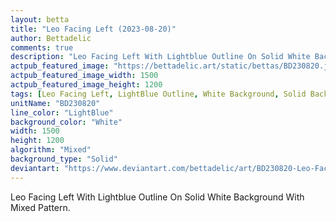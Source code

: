 ```yaml
---
layout: betta
title: "Leo Facing Left (2023-08-20)"
author: Bettadelic
comments: true
description: "Leo Facing Left With Lightblue Outline On Solid White Background With Mixed Pattern."
actpub_featured_image: "https://bettadelic.art/static/bettas/BD230820.jpg"
actpub_featured_image_width: 1500
actpub_featured_image_height: 1200
tags: [Leo Facing Left, LightBlue Outline, White Background, Solid Background Pattern, Mixed Pattern, August 2023]
unitName: "BD230820"
line_color: "LightBlue"
background_color: "White"
width: 1500
height: 1200
algorithm: "Mixed"
background_type: "Solid"
deviantart: "https://www.deviantart.com/bettadelic/art/BD230820-Leo-Facing-Left-2023-08-20-978147389"
---
```


Leo Facing Left With Lightblue Outline On Solid White Background With Mixed Pattern.
